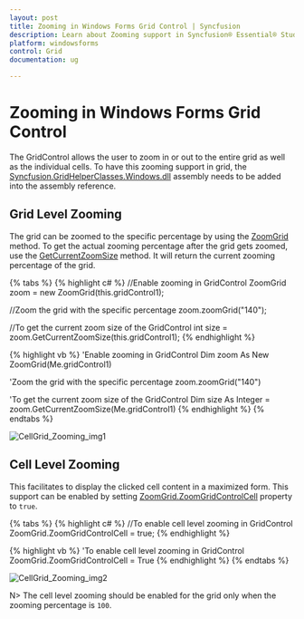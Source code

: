 ```yaml
---
layout: post
title: Zooming in Windows Forms Grid Control | Syncfusion
description: Learn about Zooming support in Syncfusion® Essential® Studio Windows Forms Grid Control, its elements and more details.
platform: windowsforms
control: Grid
documentation: ug

---
```

# Zooming in Windows Forms Grid Control

The GridControl allows the user to zoom in or out to the entire grid as well as the individual cells. To have this zooming support in grid, the [Syncfusion.GridHelperClasses.Windows.dll](https://help.syncfusion.com/cr/windowsforms/Syncfusion.GridHelperClassesWindowsAssembly.html) assembly needs to be added into the assembly reference.

## Grid Level Zooming

The grid can be zoomed to the specific percentage by using the [ZoomGrid](https://help.syncfusion.com/cr/windowsforms/Syncfusion.GridHelperClasses.ZoomGrid.html#Syncfusion_GridHelperClasses_ZoomGrid__ctor_Syncfusion_Windows_Forms_Grid_GridControl_) method. To get the actual zooming percentage after the grid gets zoomed, use the [GetCurrentZoomSize](https://help.syncfusion.com/cr/windowsforms/Syncfusion.GridHelperClasses.ZoomGrid.html#Syncfusion_GridHelperClasses_ZoomGrid_GetCurrentZoomSize_Syncfusion_Windows_Forms_Grid_GridControl_) method.  It will return the current zooming percentage of the grid.

{% tabs %}
{% highlight c# %}
//Enable zooming in GridControl
ZoomGrid zoom = new ZoomGrid(this.gridControl1);

//Zoom the grid with the specific percentage
zoom.zoomGrid("140");

//To get the current zoom size of the GridControl
int size = zoom.GetCurrentZoomSize(this.gridControl1);
{% endhighlight %}

{% highlight vb %}
'Enable zooming in GridControl
Dim zoom As New ZoomGrid(Me.gridControl1)

'Zoom the grid with the specific percentage
zoom.zoomGrid("140")

'To get the current zoom size of the GridControl
Dim size As Integer = zoom.GetCurrentZoomSize(Me.gridControl1)
{% endhighlight %}
{% endtabs %}

![CellGrid_Zooming_img1](CellGrid_Zooming_images/CellGrid_Zooming_img1.jpeg)


## Cell Level Zooming

This facilitates to display the clicked cell content in a maximized form. This support can be enabled by setting [ZoomGrid.ZoomGridControlCell](https://help.syncfusion.com/cr/windowsforms/Syncfusion.GridHelperClasses.ZoomGrid.html#Syncfusion_GridHelperClasses_ZoomGrid_ZoomGridControlCell) property to `true`.

{% tabs %}
{% highlight c# %}
//To enable cell level zooming in GridControl
ZoomGrid.ZoomGridControlCell = true;
{% endhighlight %}

{% highlight vb %}
'To enable cell level zooming in GridControl
ZoomGrid.ZoomGridControlCell = True
{% endhighlight %}
{% endtabs %}

![CellGrid_Zooming_img2](CellGrid_Zooming_images/CellGrid_Zooming_img2.jpeg)


N> The cell level zooming should be enabled for the grid only when the zooming percentage is `100`. 

